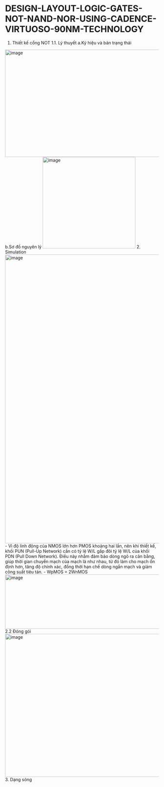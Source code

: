 # DESIGN-LAYOUT-LOGIC-GATES-NOT-NAND-NOR-USING-CADENCE-VIRTUOSO-90NM-TECHNOLOGY
1.  Thiết kế cổng NOT
1.1. Lý thuyết
a.Ký hiệu và bản trạng thái
   <img width="880" height="352" alt="image" src="https://github.com/user-attachments/assets/a6c6ebcc-f2ed-4c35-ac72-325534b3b08e" />
b.Sơ đồ nguyên lý
   <img width="304" height="300" alt="image" src="https://github.com/user-attachments/assets/92033027-cebe-46b0-a947-68bf30655540" />
2. Simulation
   <img width="826" height="947" alt="image" src="https://github.com/user-attachments/assets/9252046b-052f-429a-86c7-d958f05d39aa" />
- Vì độ linh động của NMOS lớn hơn PMOS khoảng hai lần, nên khi thiết kế, khối PUN (Pull-Up Network) cần có tỷ lệ W/L gấp đôi tỷ lệ W/L của khối PDN (Pull Down Network). Điều này nhằm đảm bảo dòng ngõ ra cân bằng, giúp thời gian chuyển mạch của mạch là như nhau, từ đó làm cho mạch ổn định hơn, tăng độ chính xác, đồng thời hạn chế dòng ngắn mạch và giảm công suất tiêu tán.
- WpMOS = 2WnMOS 
<img width="761" height="178" alt="image" src="https://github.com/user-attachments/assets/67bf2876-fd54-4416-8812-2972c8dc763b" />
2.2 Đóng gói
<img width="699" height="469" alt="image" src="https://github.com/user-attachments/assets/4af67ad8-d61e-49b7-97c5-5915f8b4c8ce" />
3. Dạng sóng
